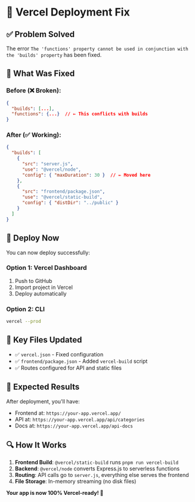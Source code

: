 # 🚀 Vercel Deployment Fix

## ✅ Problem Solved

The error `The 'functions' property cannot be used in conjunction with the 'builds' property` has been fixed.

## 🔧 What Was Fixed

### Before (❌ Broken):
```json
{
  "builds": [...],
  "functions": {...}  // ← This conflicts with builds
}
```

### After (✅ Working):
```json
{
  "builds": [
    {
      "src": "server.js",
      "use": "@vercel/node",
      "config": { "maxDuration": 30 }  // ← Moved here
    },
    {
      "src": "frontend/package.json",
      "use": "@vercel/static-build",
      "config": { "distDir": "../public" }
    }
  ]
}
```

## 🚀 Deploy Now

You can now deploy successfully:

### Option 1: Vercel Dashboard
1. Push to GitHub
2. Import project in Vercel
3. Deploy automatically

### Option 2: CLI
```bash
vercel --prod
```

## 📁 Key Files Updated

- ✅ `vercel.json` - Fixed configuration
- ✅ `frontend/package.json` - Added `vercel-build` script
- ✅ Routes configured for API and static files

## 🎯 Expected Results

After deployment, you'll have:
- Frontend at: `https://your-app.vercel.app/`
- API at: `https://your-app.vercel.app/api/categories`
- Docs at: `https://your-app.vercel.app/api-docs`

## 🔍 How It Works

1. **Frontend Build**: `@vercel/static-build` runs `pnpm run vercel-build`
2. **Backend**: `@vercel/node` converts Express.js to serverless functions
3. **Routing**: API calls go to `server.js`, everything else serves the frontend
4. **File Storage**: In-memory streaming (no disk files)

**Your app is now 100% Vercel-ready! 🎉**